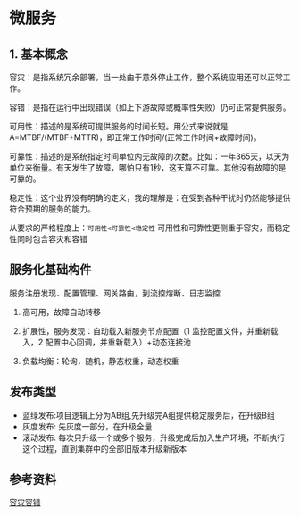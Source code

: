 # 微服务


## 1. 基本概念

容灾：是指系统冗余部署，当一处由于意外停止工作，整个系统应用还可以正常工作。

容错：是指在运行中出现错误（如上下游故障或概率性失败）仍可正常提供服务。

可用性：描述的是系统可提供服务的时间长短。用公式来说就是A=MTBF/(MTBF+MTTR)，即正常工作时间/(正常工作时间+故障时间)。

可靠性：描述的是系统指定时间单位内无故障的次数。比如：一年365天，以天为单位来衡量。有天发生了故障，哪怕只有1秒，这天算不可靠。其他没有故障的是可靠的。

稳定性：这个业界没有明确的定义，我的理解是：在受到各种干扰时仍然能够提供符合预期的服务的能力。

从要求的严格程度上：``可用性<可靠性<稳定性`` 
可用性和可靠性更侧重于容灾，而稳定性同时包含容灾和容错


## 服务化基础构件

服务注册发现、配置管理、网关路由，到流控熔断、日志监控

1. 高可用，故障自动转移
2. 扩展性，服务发现：自动载入新服务节点配置（1 监控配置文件，并重新载入，2 配置中心回调，并重新载入）+动态连接池

3. 负载均衡：轮询，随机，静态权重，动态权重



## 发布类型

- 蓝绿发布:项目逻辑上分为AB组,先升级完A组提供稳定服务后，在升级B组
- 灰度发布: 先灰度一部分，在升级全量
- 滚动发布: 每次只升级一个或多个服务，升级完成后加入生产环境，不断执行这个过程，直到集群中的全部旧版本升级新版本



## 参考资料
[容灾容错](https://cloud.tencent.com/developer/article/1600624)
